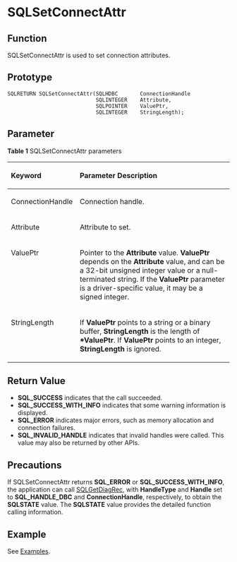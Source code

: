 # SQLSetConnectAttr<a name="EN-US_TOPIC_0242371455"></a>

## Function<a name="en-us_topic_0238272901_en-us_topic_0237120431_en-us_topic_0059777827_se8dc3eed91144d248bfd9c9d9b144b15"></a>

SQLSetConnectAttr is used to set connection attributes.

## Prototype<a name="en-us_topic_0238272901_en-us_topic_0237120431_en-us_topic_0059777827_s2c4e3a37799b4f07a9b22c05f4166f27"></a>

```
SQLRETURN SQLSetConnectAttr(SQLHDBC       ConnectionHandle
                            SQLINTEGER    Attribute,    
                            SQLPOINTER    ValuePtr,     
                            SQLINTEGER    StringLength);
```

## Parameter<a name="en-us_topic_0238272901_en-us_topic_0237120431_en-us_topic_0059777827_s7729ce590d3c4eef9cbc62b3973d4feb"></a>

**Table  1**  SQLSetConnectAttr parameters

<a name="en-us_topic_0238272901_en-us_topic_0237120431_en-us_topic_0059777827_tade40e51081242c39ed6b9052dd71671"></a>
<table><thead align="left"><tr id="en-us_topic_0238272901_en-us_topic_0237120431_en-us_topic_0059777827_r7eb093ebfd84455ca7313d34669fee99"><th class="cellrowborder" valign="top" width="23.27%" id="mcps1.2.3.1.1"><p id="en-us_topic_0238272901_en-us_topic_0237120431_en-us_topic_0059777827_a667e7535363842138b12773dfea3acd1"><a name="en-us_topic_0238272901_en-us_topic_0237120431_en-us_topic_0059777827_a667e7535363842138b12773dfea3acd1"></a><a name="en-us_topic_0238272901_en-us_topic_0237120431_en-us_topic_0059777827_a667e7535363842138b12773dfea3acd1"></a><strong id="en-us_topic_0238272901_en-us_topic_0237120431_en-us_topic_0059777827_a98aaed01fefa44009722a371ea43cd72"><a name="en-us_topic_0238272901_en-us_topic_0237120431_en-us_topic_0059777827_a98aaed01fefa44009722a371ea43cd72"></a><a name="en-us_topic_0238272901_en-us_topic_0237120431_en-us_topic_0059777827_a98aaed01fefa44009722a371ea43cd72"></a>Keyword</strong></p>
</th>
<th class="cellrowborder" valign="top" width="76.73%" id="mcps1.2.3.1.2"><p id="en-us_topic_0238272901_en-us_topic_0237120431_en-us_topic_0059777827_af54cf2cf0e134631b3bfc82100d783c3"><a name="en-us_topic_0238272901_en-us_topic_0237120431_en-us_topic_0059777827_af54cf2cf0e134631b3bfc82100d783c3"></a><a name="en-us_topic_0238272901_en-us_topic_0237120431_en-us_topic_0059777827_af54cf2cf0e134631b3bfc82100d783c3"></a><strong id="en-us_topic_0238272901_b1149022797"><a name="en-us_topic_0238272901_b1149022797"></a><a name="en-us_topic_0238272901_b1149022797"></a>Parameter Description</strong></p>
</th>
</tr>
</thead>
<tbody><tr id="en-us_topic_0238272901_en-us_topic_0237120431_en-us_topic_0059777827_rcbcb561bbde04c1abab3653b06f8af6f"><td class="cellrowborder" valign="top" width="23.27%" headers="mcps1.2.3.1.1 "><p id="en-us_topic_0238272901_en-us_topic_0237120431_en-us_topic_0059777827_ae791a6b139fd429687444e6b313a8376"><a name="en-us_topic_0238272901_en-us_topic_0237120431_en-us_topic_0059777827_ae791a6b139fd429687444e6b313a8376"></a><a name="en-us_topic_0238272901_en-us_topic_0237120431_en-us_topic_0059777827_ae791a6b139fd429687444e6b313a8376"></a>ConnectionHandle</p>
</td>
<td class="cellrowborder" valign="top" width="76.73%" headers="mcps1.2.3.1.2 "><p id="en-us_topic_0238272901_en-us_topic_0237120431_en-us_topic_0059777827_a46c8fea3a3e248f7b927fdcd54246daa"><a name="en-us_topic_0238272901_en-us_topic_0237120431_en-us_topic_0059777827_a46c8fea3a3e248f7b927fdcd54246daa"></a><a name="en-us_topic_0238272901_en-us_topic_0237120431_en-us_topic_0059777827_a46c8fea3a3e248f7b927fdcd54246daa"></a>Connection handle.</p>
</td>
</tr>
<tr id="en-us_topic_0238272901_en-us_topic_0237120431_en-us_topic_0059777827_ref5fb95e1c1e4c70bdca3be2865ea6f6"><td class="cellrowborder" valign="top" width="23.27%" headers="mcps1.2.3.1.1 "><p id="en-us_topic_0238272901_en-us_topic_0237120431_en-us_topic_0059777827_a35e34c8507cf49f1b8cf924d11a89ade"><a name="en-us_topic_0238272901_en-us_topic_0237120431_en-us_topic_0059777827_a35e34c8507cf49f1b8cf924d11a89ade"></a><a name="en-us_topic_0238272901_en-us_topic_0237120431_en-us_topic_0059777827_a35e34c8507cf49f1b8cf924d11a89ade"></a>Attribute</p>
</td>
<td class="cellrowborder" valign="top" width="76.73%" headers="mcps1.2.3.1.2 "><p id="en-us_topic_0238272901_en-us_topic_0237120431_en-us_topic_0059777827_a9ae74af514a5475eaf5ed65ed75043f0"><a name="en-us_topic_0238272901_en-us_topic_0237120431_en-us_topic_0059777827_a9ae74af514a5475eaf5ed65ed75043f0"></a><a name="en-us_topic_0238272901_en-us_topic_0237120431_en-us_topic_0059777827_a9ae74af514a5475eaf5ed65ed75043f0"></a>Attribute to set.</p>
</td>
</tr>
<tr id="en-us_topic_0238272901_en-us_topic_0237120431_en-us_topic_0059777827_r10e9ba39ddc74bbe97828a9fe966fbda"><td class="cellrowborder" valign="top" width="23.27%" headers="mcps1.2.3.1.1 "><p id="en-us_topic_0238272901_en-us_topic_0237120431_en-us_topic_0059777827_afec09da615ce49e9b3e7c0d84e1c55ac"><a name="en-us_topic_0238272901_en-us_topic_0237120431_en-us_topic_0059777827_afec09da615ce49e9b3e7c0d84e1c55ac"></a><a name="en-us_topic_0238272901_en-us_topic_0237120431_en-us_topic_0059777827_afec09da615ce49e9b3e7c0d84e1c55ac"></a>ValuePtr</p>
</td>
<td class="cellrowborder" valign="top" width="76.73%" headers="mcps1.2.3.1.2 "><p id="en-us_topic_0238272901_en-us_topic_0237120431_en-us_topic_0059777827_af02e14e5cd344e1da182edd3ec08a228"><a name="en-us_topic_0238272901_en-us_topic_0237120431_en-us_topic_0059777827_af02e14e5cd344e1da182edd3ec08a228"></a><a name="en-us_topic_0238272901_en-us_topic_0237120431_en-us_topic_0059777827_af02e14e5cd344e1da182edd3ec08a228"></a>Pointer to the <strong id="en-us_topic_0238272901_b38981173913"><a name="en-us_topic_0238272901_b38981173913"></a><a name="en-us_topic_0238272901_b38981173913"></a>Attribute</strong> value. <strong id="en-us_topic_0238272901_b842352706153959"><a name="en-us_topic_0238272901_b842352706153959"></a><a name="en-us_topic_0238272901_b842352706153959"></a>ValuePtr</strong> depends on the <strong id="en-us_topic_0238272901_b1691763217912"><a name="en-us_topic_0238272901_b1691763217912"></a><a name="en-us_topic_0238272901_b1691763217912"></a>Attribute</strong> value, and can be a 32-bit unsigned integer value or a null-terminated string. If the <strong id="en-us_topic_0238272901_b8965142619104"><a name="en-us_topic_0238272901_b8965142619104"></a><a name="en-us_topic_0238272901_b8965142619104"></a>ValuePtr</strong> parameter is a driver-specific value, it may be a signed integer.</p>
</td>
</tr>
<tr id="en-us_topic_0238272901_en-us_topic_0237120431_en-us_topic_0059777827_r3de5904d75fd4cfa9accc0752197579a"><td class="cellrowborder" valign="top" width="23.27%" headers="mcps1.2.3.1.1 "><p id="en-us_topic_0238272901_en-us_topic_0237120431_en-us_topic_0059777827_af423e7625e0341eaaba023ac05edec20"><a name="en-us_topic_0238272901_en-us_topic_0237120431_en-us_topic_0059777827_af423e7625e0341eaaba023ac05edec20"></a><a name="en-us_topic_0238272901_en-us_topic_0237120431_en-us_topic_0059777827_af423e7625e0341eaaba023ac05edec20"></a>StringLength</p>
</td>
<td class="cellrowborder" valign="top" width="76.73%" headers="mcps1.2.3.1.2 "><p id="en-us_topic_0238272901_en-us_topic_0237120431_en-us_topic_0059777827_a0582ff9af622483fa0dcebb56c6187cf"><a name="en-us_topic_0238272901_en-us_topic_0237120431_en-us_topic_0059777827_a0582ff9af622483fa0dcebb56c6187cf"></a><a name="en-us_topic_0238272901_en-us_topic_0237120431_en-us_topic_0059777827_a0582ff9af622483fa0dcebb56c6187cf"></a>If <strong id="en-us_topic_0238272901_b84235270615534"><a name="en-us_topic_0238272901_b84235270615534"></a><a name="en-us_topic_0238272901_b84235270615534"></a>ValuePtr</strong> points to a string or a binary buffer, <strong id="en-us_topic_0238272901_b48371111124219"><a name="en-us_topic_0238272901_b48371111124219"></a><a name="en-us_topic_0238272901_b48371111124219"></a>StringLength</strong> is the length of <strong id="en-us_topic_0238272901_b84235270615538"><a name="en-us_topic_0238272901_b84235270615538"></a><a name="en-us_topic_0238272901_b84235270615538"></a>*ValuePtr</strong>. If <strong id="en-us_topic_0238272901_b842352706155312"><a name="en-us_topic_0238272901_b842352706155312"></a><a name="en-us_topic_0238272901_b842352706155312"></a>ValuePtr</strong> points to an integer, <strong id="en-us_topic_0238272901_b842352706155314"><a name="en-us_topic_0238272901_b842352706155314"></a><a name="en-us_topic_0238272901_b842352706155314"></a>StringLength</strong> is ignored.</p>
</td>
</tr>
</tbody>
</table>

## Return Value<a name="en-us_topic_0238272901_en-us_topic_0237120431_en-us_topic_0059777827_s12ee56593ac441249a9f5f184e227202"></a>

-   **SQL\_SUCCESS**  indicates that the call succeeded.
-   **SQL\_SUCCESS\_WITH\_INFO**  indicates that some warning information is displayed.
-   **SQL\_ERROR**  indicates major errors, such as memory allocation and connection failures.
-   **SQL\_INVALID\_HANDLE**  indicates that invalid handles were called. This value may also be returned by other APIs.

## Precautions<a name="en-us_topic_0238272901_en-us_topic_0237120431_en-us_topic_0059777827_s78fe87e5aec14489b395f28b33ec0876"></a>

If SQLSetConnectAttr returns  **SQL\_ERROR**  or  **SQL\_SUCCESS\_WITH\_INFO**, the application can call  [SQLGetDiagRec](sqlgetdiagrec.md), with  **HandleType**  and  **Handle**  set to  **SQL\_HANDLE\_DBC**  and  **ConnectionHandle**, respectively, to obtain the  **SQLSTATE**  value. The  **SQLSTATE**  value provides the detailed function calling information.

## Example<a name="en-us_topic_0238272901_en-us_topic_0237120431_en-us_topic_0059777827_s25786d32524c458786d43445baa48941"></a>

See  [Examples](example-odbc.md).